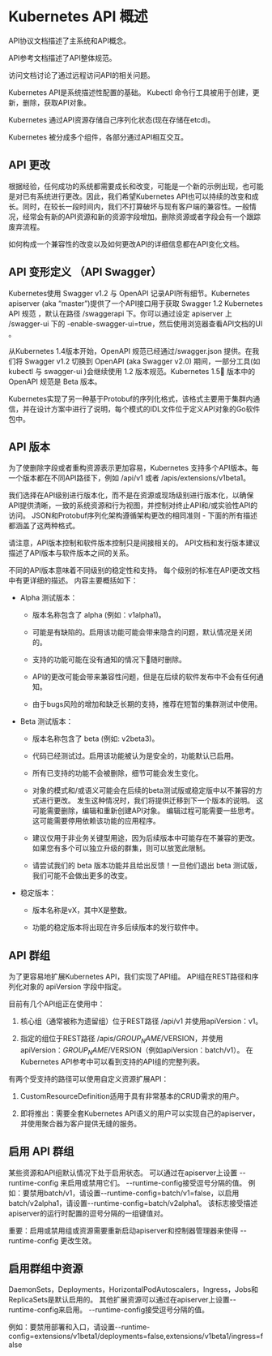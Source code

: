 # Kubernetes API 概述

API协议文档描述了主系统和API概念。

API参考文档描述了API整体规范。

访问文档讨论了通过远程访问API的相关问题。

Kubernetes API是系统描述性配置的基础。 Kubectl 命令行工具被用于创建，更新，删除，获取API对象。

Kubernetes 通过API资源存储自己序列化状态(现在存储在etcd)。

Kubernetes 被分成多个组件，各部分通过API相互交互。

## API 更改

根据经验，任何成功的系统都需要成长和改变，可能是一个新的示例出现，也可能是对已有系统进行更改。因此，我们希望Kubernetes API也可以持续的改变和成长。同时，在较长一段时间内，我们不打算破坏与现有客户端的兼容性。一般情况，经常会有新的API资源和新的资源字段增加。删除资源或者字段会有一个跟踪废弃流程。

如何构成一个兼容性的改变以及如何更改API的详细信息都在API变化文档。

## API 变形定义 （API Swagger）

Kubernetes使用 Swagger v1.2 与 OpenAPI 记录API所有细节。Kubernetes apiserver (aka “master”)提供了一个API接口用于获取 Swagger 1.2 Kubernetes API 规范 ，默认在路径 /swaggerapi 下。你可以通过设定 apiserver 上 /swagger-ui 下的 -enable-swagger-ui=true，然后使用浏览器查看API文档的UI 。

从Kubernetes 1.4版本开始，OpenAPI 规范已经通过/swagger.json 提供。在我们将 Swagger v1.2 切换到 OpenAPI (aka Swagger v2.0) 期间，一部分工具(如 kubectl 与 swagger-ui )会继续使用 1.2 版本规范。Kubernetes 1.5 版本中的 OpenAPI 规范是 Beta 版本。

Kubernetes实现了另一种基于Protobuf的序列化格式，该格式主要用于集群内通信，并在设计方案中进行了说明，每个模式的IDL文件位于定义API对象的Go软件包中。

## API 版本

为了使删除字段或者重构资源表示更加容易，Kubernetes 支持多个API版本。每一个版本都在不同API路径下，例如 /api/v1 或者 /apis/extensions/v1beta1。

我们选择在API级别进行版本化，而不是在资源或现场级别进行版本化，以确保API提供清晰，一致的系统资源和行为视图，并控制对终止API和/或实验性API的访问。 JSON和Protobuf序列化架构遵循架构更改的相同准则 - 下面的所有描述都涵盖了这两种格式。

请注意，API版本控制和软件版本控制只是间接相关的。 API文档和发行版本建议描述了API版本与软件版本之间的关系。

不同的API版本意味着不同级别的稳定性和支持。 每个级别的标准在API更改文档中有更详细的描述。 内容主要概括如下：

* Alpha 测试版本：

  * 版本名称包含了 alpha (例如：v1alpha1)。

  * 可能是有缺陷的。启用该功能可能会带来隐含的问题，默认情况是关闭的。

  * 支持的功能可能在没有通知的情况下随时删除。

  * API的更改可能会带来兼容性问题，但是在后续的软件发布中不会有任何通知。

  * 由于bugs风险的增加和缺乏长期的支持，推荐在短暂的集群测试中使用。

* Beta 测试版本：

  * 版本名称包含了 beta (例如: v2beta3)。

  * 代码已经测试过。启用该功能被认为是安全的，功能默认已启用。

  * 所有已支持的功能不会被删除，细节可能会发生变化。

  * 对象的模式和/或语义可能会在后续的beta测试版或稳定版中以不兼容的方式进行更改。 发生这种情况时，我们将提供迁移到下一个版本的说明。 这可能需要删除，编辑和重新创建API对象。 编辑过程可能需要一些思考。这可能需要停用依赖该功能的应用程序。

  * 建议仅用于非业务关键型用途，因为后续版本中可能存在不兼容的更改。 如果您有多个可以独立升级的群集，则可以放宽此限制。

  * 请尝试我们的 beta 版本功能并且给出反馈！一旦他们退出 beta 测试版，我们可能不会做出更多的改变。

* 稳定版本：

  * 版本名称是vX，其中X是整数。

  * 功能的稳定版本将出现在许多后续版本的发行软件中。

## API 群组

为了更容易地扩展Kubernetes API，我们实现了API组。 API组在REST路径和序列化对象的 apiVersion 字段中指定。

目前有几个API组正在使用中：

1. 核心组（通常被称为遗留组）位于REST路径 /api/v1 并使用apiVersion：v1。

1. 指定的组位于REST路径 /apis/$GROUP_NAME/$VERSION，并使用 apiVersion：$GROUP_NAME/$VERSION（例如apiVersion：batch/v1）。 在Kubernetes API参考中可以看到支持的API组的完整列表。

有两个受支持的路径可以使用自定义资源扩展API：

1. CustomResourceDefinition适用于具有非常基本的CRUD需求的用户。

1. 即将推出：需要全套Kubernetes API语义的用户可以实现自己的apiserver，并使用聚合器为客户提供无缝的服务。

## 启用 API 群组

某些资源和API组默认情况下处于启用状态。 可以通过在apiserver上设置 --runtime-config 来启用或禁用它们。 --runtime-config接受逗号分隔的值。 例如：要禁用batch/v1，请设置--runtime-config=batch/v1=false，以启用batch/v2alpha1，请设置--runtime-config=batch/v2alpha1。 该标志接受描述apiserver的运行时配置的逗号分隔的一组键值对。

重要：启用或禁用组或资源需要重新启动apiserver和控制器管理器来使得 --runtime-config 更改生效。

## 启用群组中资源

DaemonSets，Deployments，HorizontalPodAutoscalers，Ingress，Jobs和ReplicaSets是默认启用的。 其他扩展资源可以通过在apiserver上设置--runtime-config来启用。 --runtime-config接受逗号分隔的值。

例如：要禁用部署和入口，请设置--runtime-config=extensions/v1beta1/deployments=false,extensions/v1beta1/ingress=false